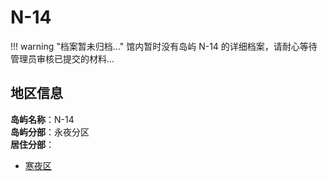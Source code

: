 # N-14

!!! warning "档案暂未归档..."
    馆内暂时没有岛屿 N-14 的详细档案，请耐心等待管理员审核已提交的材料...

## 地区信息

**岛屿名称**：N-14  
**岛屿分部**：永夜分区  
**居住分部**：

-   [寒夜区](./coldnight/index.md)
